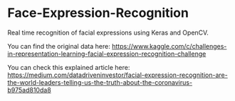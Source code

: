 # Face-Expression-Recognition

Real time recognition of facial expressions using Keras and OpenCV.

You can find the original data here:
https://www.kaggle.com/c/challenges-in-representation-learning-facial-expression-recognition-challenge

You can check this explained article here: https://medium.com/datadriveninvestor/facial-expression-recognition-are-the-world-leaders-telling-us-the-truth-about-the-coronavirus-b975ad810da8
